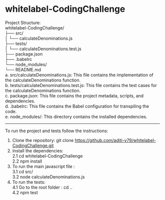 # whitelabel-CodingChallenge  
Project Structure:  
whitelabel-CodingChallenge/  
├── src/  
│   └── calculateDenominations.js  
├── tests/  
│   └── calculateDenominations.test.js  
├── package.json  
├── .babelrc  
└── node_modules/  
└── README.md  
a. src/calculateDenominations.js: This file contains the implementation of the calculateDenominations function.  
b. tests/calculateDenominations.test.js: This file contains the test cases for the calculateDenominations function.  
c. package.json: This file contains the project metadata, scripts, and dependencies.  
d. .babelrc: This file contains the Babel configuration for transpiling the code.  
e. node_modules/: This directory contains the installed dependencies.  
  
*************************************************************************************  
To run the project and tests follow the instructions:  
1. Clone the repository: git clone https://github.com/aditi-v79/whitelabel-CodingChallenge.git  
2. Install the dependencies:  
    2.1 cd whitelabel-CodingChallenge  
    2.2 npm install  
3. To run the main javascript file :  
    3.1 cd src/  
    3.2 node calculateDenominations.js  
4. To run the tests:  
    4.1 Go to the root folder : cd ..  
    4.2 npm test  
